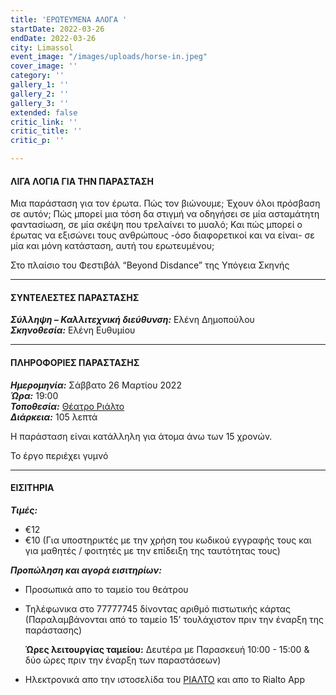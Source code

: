 ```yaml
---
title: 'ΕΡΩΤΕΥΜΕΝΑ ΑΛΟΓΑ '
startDate: 2022-03-26
endDate: 2022-03-26
city: Limassol
event_image: "/images/uploads/horse-in.jpeg"
cover_image: ''
category: ''
gallery_1: ''
gallery_2: ''
gallery_3: ''
extended: false
critic_link: ''
critic_title: ''
critic_p: ''

---
```

#### ΛΙΓΑ ΛΟΓΙΑ ΓΙΑ ΤΗΝ ΠΑΡΑΣΤΑΣΗ

Μια παράσταση για τον έρωτα. Πώς τον βιώνουμε; Έχουν όλοι πρόσβαση σε αυτόν; Πώς μπορεί μια τόση δα στιγμή να οδηγήσει σε μία ασταμάτητη φαντασίωση, σε μία σκέψη που τρελαίνει το μυαλό; Και πώς μπορεί ο έρωτας να εξισώνει τους ανθρώπους -όσο διαφορετικοί και να είναι- σε μία και μόνη κατάσταση, αυτή του ερωτευμένου;

Στο πλαίσιο του Φεστιβάλ “Beyond Disdance” της Υπόγεια Σκηνής

***

#### ΣΥΝΤΕΛΕΣΤΕΣ ΠΑΡΑΣΤΑΣΗΣ

**_Σύλληψη – Καλλιτεχνική διεύθυνση:_** Ελένη Δημοπούλου  
**_Σκηνοθεσία:_** Ελένη Ευθυμίου

***

#### ΠΛΗΡΟΦΟΡΙΕΣ ΠΑΡΑΣΤΑΣΗΣ

**_Ημερομηνία:_** Σάββατο 26 Μαρτίου 2022  
**_Ώρα:_** 19:00  
**_Τοποθεσία:_** [Θέατρο Ριάλτο](https://www.google.com/maps/place/Rialto+Theatre/@34.6797612,33.043364,17z/data=!3m1!4b1!4m5!3m4!1s0x14e7331ab1ec9197:0xdf6e42bed1d077b1!8m2!3d34.6797568!4d33.0455527)  
**_Διάρκεια:_** 105 λεπτά

Η παράσταση είναι κατάλληλη για άτομα άνω των 15 χρονών.

Το έργο περιέχει γυμνό

***

#### ΕΙΣΙΤΗΡΙΑ

**_Τιμές:_**

* €12
* €10 (Για υποστηρικτές με την  χρήση του κωδικού εγγραφής τους και για μαθητές / φοιτητές με την επίδειξη της ταυτότητας τους)

**_Προπώληση και αγορά εισιτηρίων:_**

* Προσωπικά απο το ταμείο του θεάτρου
* Τηλέφωνικα στο 77777745 δίνοντας αριθμό πιστωτικής κάρτας (Παραλαμβάνονται από το ταμείο 15’ τουλάχιστον πριν την έναρξη της παράστασης)

  **Ώρες λειτουργίας ταμείου:** Δευτέρα με Παρασκευή 10:00 - 15:00 & δύο ώρες πριν την έναρξη των παραστάσεων)
* Ηλεκτρονικά απο την ιστοσελίδα του [ΡΙΑΛΤΟ](https://rialto.interticket.com/program/eroteumena-alogaen-dynamei-ensemble-2547 "Ριάλτο") και απο το Rialto App